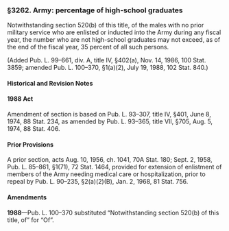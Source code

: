 ### §3262. Army: percentage of high-school graduates ###

Notwithstanding section 520(b) of this title, of the males with no prior military service who are enlisted or inducted into the Army during any fiscal year, the number who are not high-school graduates may not exceed, as of the end of the fiscal year, 35 percent of all such persons.

(Added Pub. L. 99–661, div. A, title IV, §402(a), Nov. 14, 1986, 100 Stat. 3859; amended Pub. L. 100–370, §1(a)(2), July 19, 1988, 102 Stat. 840.)

#### Historical and Revision Notes ####

#### 1988 Act ####

Amendment of section is based on Pub. L. 93–307, title IV, §401, June 8, 1974, 88 Stat. 234, as amended by Pub. L. 93–365, title VII, §705, Aug. 5, 1974, 88 Stat. 406.

#### Prior Provisions ####

A prior section, acts Aug. 10, 1956, ch. 1041, 70A Stat. 180; Sept. 2, 1958, Pub. L. 85–861, §1(71), 72 Stat. 1464, provided for extension of enlistment of members of the Army needing medical care or hospitalization, prior to repeal by Pub. L. 90–235, §2(a)(2)(B), Jan. 2, 1968, 81 Stat. 756.

#### Amendments ####

**1988**—Pub. L. 100–370 substituted “Notwithstanding section 520(b) of this title, of” for “Of”.